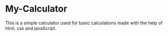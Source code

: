 # My-Calculator
This is a simple calculator used for basic calculations made with the help of html, css and javaScript.
